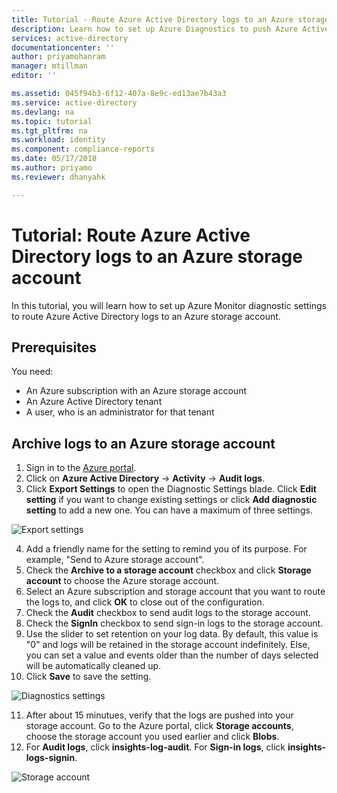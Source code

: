 ```yaml
---
title: Tutorial - Route Azure Active Directory logs to an Azure storage account | Microsoft Docs
description: Learn how to set up Azure Diagnostics to push Azure Active Directory logs to a storage account   
services: active-directory
documentationcenter: ''
author: priyamohanram
manager: mtillman
editor: ''

ms.assetid: 045f94b3-6f12-407a-8e9c-ed13ae7b43a3
ms.service: active-directory
ms.devlang: na
ms.topic: tutorial
ms.tgt_pltfrm: na
ms.workload: identity
ms.component: compliance-reports
ms.date: 05/17/2018
ms.author: priyamo
ms.reviewer: dhanyahk

---
```


# Tutorial: Route Azure Active Directory logs to an Azure storage account

In this tutorial, you will learn how to set up Azure Monitor diagnostic settings to route Azure Active Directory logs to an Azure storage account.

## Prerequisites 

You need:

* An Azure subscription with an Azure storage account
* An Azure Active Directory tenant
* A user, who is an administrator for that tenant

## Archive logs to an Azure storage account

1. Sign in to the [Azure portal](https://portal.azure.com). 
2. Click on **Azure Active Directory** -> **Activity** -> **Audit logs**. 
3. Click **Export Settings** to open the Diagnostic Settings blade. Click **Edit setting** if you want to change existing settings or click **Add diagnostic setting** to add a new one. You can have a maximum of three settings. 

![Export settings](./media/active-directory-reporting-azure-monitor-diagnostics-azure-storage-account/ExportSettings.png "Export settings")

4. Add a friendly name for the setting to remind you of its purpose. For example, "Send to Azure storage account". 
5. Check the **Archive to a storage account** checkbox and click **Storage account** to choose the Azure storage account. 
6. Select an Azure subscription and storage account that you want to route the logs to, and click **OK** to close out of the configuration.
7. Check the **Audit** checkbox to send audit logs to the storage account. 
8. Check the **SignIn** checkbox to send sign-in logs to the storage account.
9. Use the slider to set retention on your log data. By default, this value is "0" and logs will be retained in the storage account indefinitely. Else, you can set a value and events older than the number of days selected will be automatically cleaned up.
10. Click **Save** to save the setting.

![Diagnostics settings](./media/active-directory-reporting-azure-monitor-diagnostics-azure-storage-account/DiagnosticSettings.png "Diagnostics settings")

11. After about 15 minutues, verify that the logs are pushed into your storage account. Go to the Azure portal, click **Storage accounts**, choose the storage account you used earlier and click **Blobs**. 
12. For **Audit logs**, click **insights-log-audit**. For **Sign-in logs**, click **insights-logs-signin**.

![Storage account](./media/active-directory-reporting-azure-monitor-diagnostics-azure-storage-account/StorageAccount.png "Storage account")
